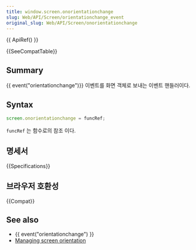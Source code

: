 ```yaml
---
title: window.screen.onorientationchange
slug: Web/API/Screen/orientationchange_event
original_slug: Web/API/Screen/onorientationchange
---
```

{{ ApiRef() }}

{{SeeCompatTable}}

## Summary

{{ event("orientationchange")}} 이벤트를 화면 객체로 보내는 이벤트 핸들러이다.

## Syntax

```js
screen.onorientationchange = funcRef;
```

`funcRef` 는 함수로의 참조 이다.

## 명세서

{{Specifications}}

## 브라우저 호환성

{{Compat}}

## See also

- {{ event("orientationchange") }}
- [Managing screen orientation](/ko/docs/Managing_screen_orientation)
